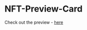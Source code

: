 # NFT-Preview-Card
Check out the preview - [here]([https://6474556ec2068c4bc581ef49--zingy-moxie-347b9f.netlify.app/](https://nft-preview-card-pranitmodi.netlify.app/))
